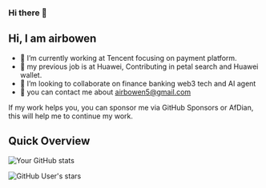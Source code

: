 ### Hi there 👋

## Hi, I am airbowen

- 🔭 I’m currently working at Tencent focusing on payment platform.
- 🌱 my previous job is at Huawei, Contributing in petal search and Huawei wallet.
- 👯 I’m looking to collaborate on finance banking web3 tech and AI agent 
- 💬 you can contact me about airbowen5@gmail.com

If my work helps you, you can sponsor me via GitHub Sponsors or AfDian, this will help me to continue my work.

## Quick Overview

![Your GitHub stats](https://github-readme-stats.vercel.app/api?username=airbowen&show_icons=true)

![GitHub User's stars](https://img.shields.io/github/stars/airbowen?style=social)

